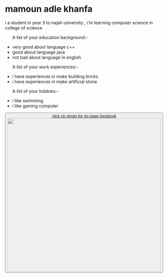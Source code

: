 <!DOCTYPE>
<html>
<body>
<title>
mamoun adle
</title>
<h1>mamoun adle khanfa</h1>
<p>
i a student in year 3 to najah university , i'm learning computer science in college of science
</p>
<ul>
<p>A list of your education background:-</p>
<li> very good about language c++  </li>
<li> good about language java</li>
<li> not bad about language in english </li>
<p>A list of your work experiences:-</p>
<li> i have experiences in make building bricks </li>
<li> i have experiences in make artificial stone </li>
<p>A list of your hobbies:- </p>
<li> i like swimming </li>
<li> i like gaming computer </li>
</ul>
<a href="https://www.facebook.com/mamounadleKhanfa"><button>click on photo for go page facebook
<img src="https://scontent.fjrs17-1.fna.fbcdn.net/v/t1.0-9/149478915_2755416771375239_4285905589559567893_o.jpg?_nc_cat=103&ccb=3&_nc_sid=e3f864&_nc_ohc=ZCX_TPDa_U4AX-5zyAo&_nc_ht=scontent.fjrs17-1.fna&oh=7605480f9466c778a6b13faf91a5fa16&oe=604E18FC" width = "500" height = "500"      >
</a>


</body>
</html>
